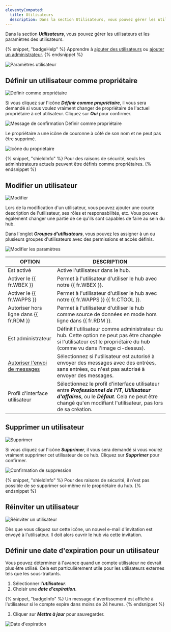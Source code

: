 ```yaml
---
eleventyComputed:
  title: Utilisateurs
  description: Dans la section Utilisateurs, vous pouvez gérer les utilisateurs et les paramètres des utilisateurs.
---
```

Dans la section ***Utilisateurs***, vous pouvez gérer les utilisateurs et les paramètres des utilisateurs.

{% snippet, "badgeHelp" %}
Apprendre à [ajouter des utilisateurs](/hub/web-interface/administration/management/users/create-invite-users/) ou [ajouter un administrateur](/hub/web-interface/administration/management/users/administrator-invite/).
{% endsnippet %}

![Paramètres utilisateur](https://cdnweb.devolutions.net/docs/docs_en_hub_Hub2270.png)

## Définir un utilisateur comme propriétaire

![Définir comme propriétaire](https://cdnweb.devolutions.net/docs/docs_en_hub_Hub2273.png)

Si vous cliquez sur l'icône ***Définir comme propriétaire***, il vous sera demandé si vous voulez vraiment changer de propriétaire de l'actuel propriétaire à cet utilisateur. Cliquez sur ***Oui*** pour confirmer.

![Message de confirmation Définir comme propriétaire](https://cdnweb.devolutions.net/docs/docs_en_hub_Hub2271.png)

Le propriétaire a une icône de couronne à côté de son nom et ne peut pas être supprimé.

![Icône du propriétaire](https://cdnweb.devolutions.net/docs/docs_en_hub_Hub2272.png)

{% snippet, "shieldInfo" %}
Pour des raisons de sécurité, seuls les administrateurs actuels peuvent être définis comme propriétaires.
{% endsnippet %}

## Modifier un utilisateur

![Modifier](https://cdnweb.devolutions.net/docs/docs_en_hub_Hub2274.png)

Lors de la modification d'un utilisateur, vous pouvez ajouter une courte description de l'utilisateur, ses rôles et responsabilités, etc. Vous pouvez également changer une partie de ce qu'ils sont capables de faire au sein du hub.

Dans l'onglet ***Groupes d'utilisateurs***, vous pouvez les assigner à un ou plusieurs groupes d'utilisateurs avec des permissions et accès définis.

![Modifier les paramètres](https://cdnweb.devolutions.net/docs/docs_en_hub_Hub2277.png)

| OPTION                           | DESCRIPTION                                                                                                                                                                                                                       |
|----------------------------------|-----------------------------------------------------------------------------------------------------------------------------------------------------------------------------------------------------------------------------------|
| Est activé                       | Active l'utilisateur dans le hub.                                                                                                                                                                                                 |
| Activer le {{ fr.WBEX }}               | Permet à l'utilisateur d'utiliser le hub avec notre {{ fr.WBEX }}.                                                                                                                                                                |
| Activer le {{ fr.WAPPS }}               | Permet à l'utilisateur d'utiliser le hub avec notre {{ fr.WAPPS }} {{ fr.CTOOL }}.                                                                                                                                                 |
| Autoriser hors ligne dans {{ fr.RDM }}     | Permet à l'utilisateur d'utiliser le hub comme source de données en mode hors ligne dans {{ fr.RDM }}.                                                                                                                             |
| Est administrateur                  | Définit l'utilisateur comme administrateur du hub. Cette option ne peut pas être changée si l'utilisateur est le propriétaire du hub (comme vu dans l'image ci-dessus).                                                           |
| [Autoriser l'envoi de messages](/hub/web-interface/secure-messages/) | Sélectionnez si l'utilisateur est autorisé à envoyer des messages avec des entrées, sans entrées, ou n'est pas autorisé à envoyer des messages.                                                                                  |
| Profil d'interface utilisateur                     | Sélectionnez le profil d'interface utilisateur entre ***Professionnel de l'IT***, ***Utilisateur d'affaires***, ou le ***Défaut***. Cela ne peut être changé qu'en modifiant l'utilisateur, pas lors de sa création.             |

## Supprimer un utilisateur

![Supprimer](https://cdnweb.devolutions.net/docs/docs_en_hub_Hub2275.png)

Si vous cliquez sur l'icône ***Supprimer***, il vous sera demandé si vous voulez vraiment supprimer cet utilisateur de ce hub. Cliquez sur ***Supprimer*** pour confirmer.

![Confirmation de suppression](https://cdnweb.devolutions.net/docs/docs_en_hub_Hub2278.png)

{% snippet, "shieldInfo" %}
Pour des raisons de sécurité, il n'est pas possible de se supprimer soi-même ni le propriétaire du hub.
{% endsnippet %}

## Réinviter un utilisateur

![Réinviter un utilisateur](https://cdnweb.devolutions.net/docs/docs_en_hub_Hub2276.png)

Dès que vous cliquez sur cette icône, un nouvel e-mail d'invitation est envoyé à l'utilisateur. Il doit alors ouvrir le hub via cette invitation.

## Définir une date d'expiration pour un utilisateur

Vous pouvez déterminer à l'avance quand un compte utilisateur ne devrait plus être utilisé. Cela est particulièrement utile pour les utilisateurs externes tels que les sous-traitants.
 
1. Sélectionner l'***utilisateur***.
1. Choisir une ***date d'expiration***.

{% snippet, "badgeInfo" %}
Un message d'avertissement est affiché à l'utilisateur si le compte expire dans moins de 24 heures.
{% endsnippet %}

3. Cliquer sur ***Mettre à jour*** pour sauvegarder.

![Date d'expiration](https://cdnweb.devolutions.net/docs/HUBB6001_2024_1.png)
